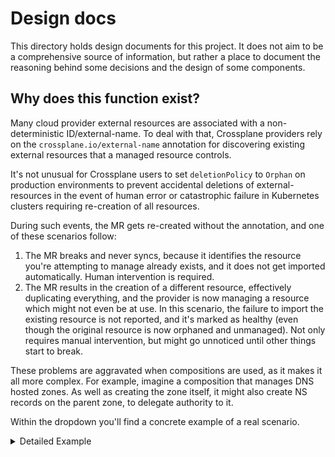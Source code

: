 # Design docs

This directory holds design documents for this project. It does not aim to be a comprehensive source of information, but
rather a place to document the reasoning behind some decisions and the design of some components.

## Why does this function exist?

Many cloud provider external resources are associated with a non-deterministic ID/external-name. To deal with that, Crossplane
providers rely on the `crossplane.io/external-name` annotation for discovering existing external resources that a managed
resource controls.

It's not unusual for Crossplane users to set `deletionPolicy` to `Orphan` on production environments to prevent accidental
deletions of external-resources in the event of human error or catastrophic failure in Kubernetes clusters requiring re-creation
of all resources.

During such events, the MR gets re-created without the annotation, and one of these scenarios follow:

1. The MR breaks and never syncs, because it identifies the resource you're attempting to manage already exists, and it 
does not get imported automatically. Human intervention is required.
2. The MR results in the creation of a different resource, effectively duplicating everything, and the provider is now 
managing a resource which might not even be at use. In this scenario, the failure to import the existing resource is not
reported, and it's marked as healthy (even though the original resource is now orphaned and unmanaged). Not only requires
manual intervention, but might go unnoticed until other things start to break.

These problems are aggravated when compositions are used, as it makes it all more complex. For example, imagine a composition that manages DNS hosted zones. As well as creating the zone itself, it might also create NS records on the parent zone, to delegate authority to it.

Within the dropdown you'll find a concrete example of a real scenario.

<details>
  <summary>Detailed Example</summary>

To make this example more concrete, let's use AWS' Route53. Assume the zone already exists in AWS, previously created by upjet-aws-provider.

  ```mermaid
  flowchart TD
   subgraph subgraph_aws["AWS"]
          hosted_zone(["Hosted Zone zone1 (foo.bar.baz)"])
          ns_record(["NS Record (on zone bar.baz, points to zone1)"])
    end
      mr_zone["Zone Managed Resource (external-name zone1)"]
      mr_record["Record Managed Resource"]
      xr["XR"] --> mr_zone & mr_record
      mr_zone --> hosted_zone
      mr_record --> ns_record
  
  ```

However, for one reason or another, the claim/XR/MRs that manage it had to be re-created. The resources were left in AWS. So far no disruption to DNS resolution is happening.

  ```mermaid
  flowchart TD
   subgraph subgraph_aws["AWS"]
          hosted_zone(["Hosted Zone zone1 (foo.bar.baz)"])
          ns_record(["NS Record (on zone bar.baz, points to zone1)"])
    end
  ```

Once the claim, XR and MRs are recreated, a duplicate DNS zone will be created, and it will be empty.

  ```mermaid
  flowchart TD
   subgraph subgraph_aws["AWS"]
          hosted_zone(["Hosted Zone zone1 (foo.bar.baz)"])
          duplicated_zone(["Hosted Zone zone2 (empty) (foo.bar.baz)"])
          ns_record(["NS Record (on zone bar.baz, points to zone1)"])
    end
      mr_zone["Zone Managed Resource (external-name zone2)"]
      mr_record["Record Managed Resource"]
      xr["XR"] --> mr_zone & mr_record
      mr_zone --> duplicated_zone
      mr_record --> ns_record
  
  ```


Because it throws no errors to halt the composition (as far as Crossplane is concerned, everything is as it should be), the NS resource also gets updated on the parent DNS zone, delegating authority to the new, empty DNS zone.

  ```mermaid
  flowchart TD
   subgraph subgraph_aws["AWS"]
          hosted_zone(["Hosted Zone zone1 (foo.bar.baz)"])
          duplicated_zone(["Hosted Zone zone2 (empty) (foo.bar.baz)"])
          ns_record(["NS Record (on zone bar.baz, points to zone2)"])
    end
      mr_zone["Zone Managed Resource (external-name zone2)"]
      mr_record["Record Managed Resource"]
      xr["XR"] --> mr_zone & mr_record
      mr_zone --> duplicated_zone
      mr_record --> ns_record
  
  ```

From this point forward, all DNS resolution for the original zone start failing, until an engineer updates the external-name annotation on the hosted zone MR to point to the old zone.

</details>
